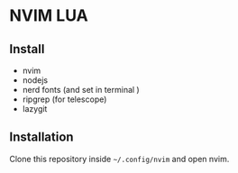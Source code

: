 # NVIM LUA

## Install 
- nvim
- nodejs
- nerd fonts (and set in terminal )
- ripgrep (for telescope)
- lazygit


## Installation
Clone this repository inside `~/.config/nvim` and open nvim.



